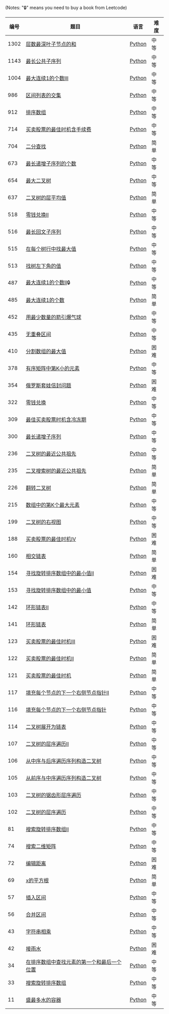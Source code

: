 (Notes: "🔒" means you need to buy a book from Leetcode)

| 编号 | 题目 | 语言 | 难度 |
| ---- | ---- | ---- | ---- |
|1302|[层数最深叶子节点的和](https://leetcode-cn.com/problems/deepest-leaves-sum/)|[Python](./python/deepest-leaves-sum.py)|中等|
|1143|[最长公共子序列](https://leetcode-cn.com/problems/longest-common-subsequence/)|[Python](./python/longest-common-subsequence.py)|中等|
|1004|[最大连续1的个数III](https://leetcode-cn.com/problems/max-consecutive-ones-iii/)|[Python](./python/max-consecutive-ones-iii.py)|中等|
|986|[区间列表的交集](https://leetcode-cn.com/problems/interval-list-intersections/)|[Python](./python/interval-list-intersections.py)|中等|
|912|[排序数组](https://leetcode-cn.com/problems/sort-an-array/)|[Python](./python/sort-an-array.py)|中等|
|714|[买卖股票的最佳时机含手续费](https://leetcode-cn.com/problems/best-time-to-buy-and-sell-stock-with-transaction-fee/)|[Python](./python/best-time-to-buy-and-sell-stock-with-transaction-fee.py)|中等|
|704|[二分查找](https://leetcode-cn.com/problems/binary-search/)|[Python](./python/binary-search.py)|简单|
|673|[最长递增子序列的个数](https://leetcode-cn.com/problems/number-of-longest-increasing-subsequence/)|[Python](./python/number-of-longest-increasing-subsequence.py)|中等|
|654|[最大二叉树](https://leetcode-cn.com/problems/maximum-binary-tree/)|[Python](./python/maximum-binary-tree.py)|中等|
|637|[二叉树的层平均值](https://leetcode-cn.com/problems/average-of-levels-in-binary-tree/)|[Python](./python/average-of-levels-in-binary-tree.py)|简单|
|518|[零钱兑换II](https://leetcode-cn.com/problems/coin-change-2/)|[Python](./python/coin-change-2.py)|中等|
|516|[最长回文子序列](https://leetcode-cn.com/problems/longest-palindromic-subsequence/)|[Python](./python/longest-palindromic-subsequence.py)|中等|
|515|[在每个树行中找最大值](https://leetcode-cn.com/problems/find-largest-value-in-each-tree-row/)|[Python](./python/find-largest-value-in-each-tree-row.py)|中等|
|513|[找树左下角的值](https://leetcode-cn.com/problems/find-bottom-left-tree-value/)|[Python](./python/find-bottom-left-tree-value.py)|中等|
|487|[最大连续1的个数II](https://leetcode-cn.com/problems/max-consecutive-ones-ii/)🔒|[Python](./python/max-consecutive-ones-ii.py)|中等|
|485|[最大连续1的个数](https://leetcode-cn.com/problems/max-consecutive-ones/)|[Python](./python/max-consecutive-ones.py)|简单|
|452|[用最少数量的箭引爆气球](https://leetcode-cn.com/problems/minimum-number-of-arrows-to-burst-balloons/)|[Python](./python/minimum-number-of-arrows-to-burst-balloons.py)|中等|
|435|[无重叠区间](https://leetcode-cn.com/problems/non-overlapping-intervals/)|[Python](./python/non-overlapping-intervals.py)|中等|
|410|[分割数组的最大值](https://leetcode-cn.com/problems/split-array-largest-sum/)|[Python](./python/split-array-largest-sum.py)|困难|
|378|[有序矩阵中第K小的元素](https://leetcode-cn.com/problems/kth-smallest-element-in-a-sorted-matrix/)|[Python](./python/kth-smallest-element-in-a-sorted-matrix.py)|中等|
|354|[俄罗斯套娃信封问题](https://leetcode-cn.com/problems/russian-doll-envelopes/)|[Python](./python/russian-doll-envelopes.py)|困难|
|322|[零钱兑换](https://leetcode-cn.com/problems/coin-change/)|[Python](./python/coin-change.py)|中等|
|309|[最佳买卖股票时机含冷冻期](https://leetcode-cn.com/problems/best-time-to-buy-and-sell-stock-with-cooldown/)|[Python](./python/best-time-to-buy-and-sell-stock-with-cooldown.py)|中等|
|300|[最长递增子序列](https://leetcode-cn.com/problems/longest-increasing-subsequence/)|[Python](./python/longest-increasing-subsequence.py)|中等|
|236|[二叉树的最近公共祖先](https://leetcode-cn.com/problems/lowest-common-ancestor-of-a-binary-tree/)|[Python](./python/lowest-common-ancestor-of-a-binary-tree.py)|中等|
|235|[二叉搜索树的最近公共祖先](https://leetcode-cn.com/problems/lowest-common-ancestor-of-a-binary-search-tree/)|[Python](./python/lowest-common-ancestor-of-a-binary-search-tree.py)|简单|
|226|[翻转二叉树](https://leetcode-cn.com/problems/invert-binary-tree/)|[Python](./python/invert-binary-tree.py)|简单|
|215|[数组中的第K个最大元素](https://leetcode-cn.com/problems/kth-largest-element-in-an-array/)|[Python](./python/kth-largest-element-in-an-array.py)|中等|
|199|[二叉树的右视图](https://leetcode-cn.com/problems/binary-tree-right-side-view/)|[Python](./python/binary-tree-right-side-view.py)|中等|
|188|[买卖股票的最佳时机IV](https://leetcode-cn.com/problems/best-time-to-buy-and-sell-stock-iv/)|[Python](./python/best-time-to-buy-and-sell-stock-iv.py)|困难|
|160|[相交链表](https://leetcode-cn.com/problems/intersection-of-two-linked-lists/)|[Python](./python/intersection-of-two-linked-lists.py)|简单|
|154|[寻找旋转排序数组中的最小值II](https://leetcode-cn.com/problems/find-minimum-in-rotated-sorted-array-ii/)|[Python](./python/find-minimum-in-rotated-sorted-array-ii.py)|困难|
|153|[寻找旋转排序数组中的最小值](https://leetcode-cn.com/problems/find-minimum-in-rotated-sorted-array/)|[Python](./python/find-minimum-in-rotated-sorted-array.py)|中等|
|142|[环形链表II](https://leetcode-cn.com/problems/linked-list-cycle-ii/)|[Python](./python/linked-list-cycle-ii.py)|中等|
|141|[环形链表](https://leetcode-cn.com/problems/linked-list-cycle/)|[Python](./python/linked-list-cycle.py)|简单|
|123|[买卖股票的最佳时机III](https://leetcode-cn.com/problems/best-time-to-buy-and-sell-stock-iii/)|[Python](./python/best-time-to-buy-and-sell-stock-iii.py)|困难|
|122|[买卖股票的最佳时机II](https://leetcode-cn.com/problems/best-time-to-buy-and-sell-stock-ii/)|[Python](./python/best-time-to-buy-and-sell-stock-ii.py)|简单|
|121|[买卖股票的最佳时机](https://leetcode-cn.com/problems/best-time-to-buy-and-sell-stock/)|[Python](./python/best-time-to-buy-and-sell-stock.py)|简单|
|117|[填充每个节点的下一个右侧节点指针II](https://leetcode-cn.com/problems/populating-next-right-pointers-in-each-node-ii/)|[Python](./python/populating-next-right-pointers-in-each-node-ii.py)|中等|
|116|[填充每个节点的下一个右侧节点指针](https://leetcode-cn.com/problems/populating-next-right-pointers-in-each-node/)|[Python](./python/populating-next-right-pointers-in-each-node.py)|中等|
|114|[二叉树展开为链表](https://leetcode-cn.com/problems/flatten-binary-tree-to-linked-list/)|[Python](./python/flatten-binary-tree-to-linked-list.py)|中等|
|107|[二叉树的层序遍历II](https://leetcode-cn.com/problems/binary-tree-level-order-traversal-ii/)|[Python](./python/binary-tree-level-order-traversal-ii.py)|中等|
|106|[从中序与后序遍历序列构造二叉树](https://leetcode-cn.com/problems/construct-binary-tree-from-inorder-and-postorder-traversal/)|[Python](./python/construct-binary-tree-from-inorder-and-postorder-traversal.py)|中等|
|105|[从前序与中序遍历序列构造二叉树](https://leetcode-cn.com/problems/construct-binary-tree-from-preorder-and-inorder-traversal/)|[Python](./python/construct-binary-tree-from-preorder-and-inorder-traversal.py)|中等|
|103|[二叉树的锯齿形层序遍历](https://leetcode-cn.com/problems/binary-tree-zigzag-level-order-traversal/)|[Python](./python/binary-tree-zigzag-level-order-traversal.py)|中等|
|102|[二叉树的层序遍历](https://leetcode-cn.com/problems/binary-tree-level-order-traversal/)|[Python](./python/binary-tree-level-order-traversal.py)|中等|
|81|[搜索旋转排序数组II](https://leetcode-cn.com/problems/search-in-rotated-sorted-array-ii/)|[Python](./python/search-in-rotated-sorted-array-ii.py)|中等|
|74|[搜索二维矩阵](https://leetcode-cn.com/problems/search-a-2d-matrix/)|[Python](./python/search-a-2d-matrix.py)|中等|
|72|[编辑距离](https://leetcode-cn.com/problems/edit-distance/)|[Python](./python/edit-distance.py)|困难|
|69|[x的平方根](https://leetcode-cn.com/problems/sqrtx/)|[Python](./python/sqrtx.py)|简单|
|57|[插入区间](https://leetcode-cn.com/problems/insert-interval/)|[Python](./python/insert-interval.py)|中等|
|56|[合并区间](https://leetcode-cn.com/problems/merge-intervals/)|[Python](./python/merge-intervals.py)|中等|
|43|[字符串相乘](https://leetcode-cn.com/problems/multiply-strings/)|[Python](./python/multiply-strings.py)|中等|
|42|[接雨水](https://leetcode-cn.com/problems/trapping-rain-water/)|[Python](./python/trapping-rain-water.py)|困难|
|34|[在排序数组中查找元素的第一个和最后一个位置](https://leetcode-cn.com/problems/find-first-and-last-position-of-element-in-sorted-array/)|[Python](./python/find-first-and-last-position-of-element-in-sorted-array.py)|中等|
|33|[搜索旋转排序数组](https://leetcode-cn.com/problems/search-in-rotated-sorted-array/)|[Python](./python/search-in-rotated-sorted-array.py)|中等|
|11|[盛最多水的容器](https://leetcode-cn.com/problems/container-with-most-water/)|[Python](./python/container-with-most-water.py)|中等|
